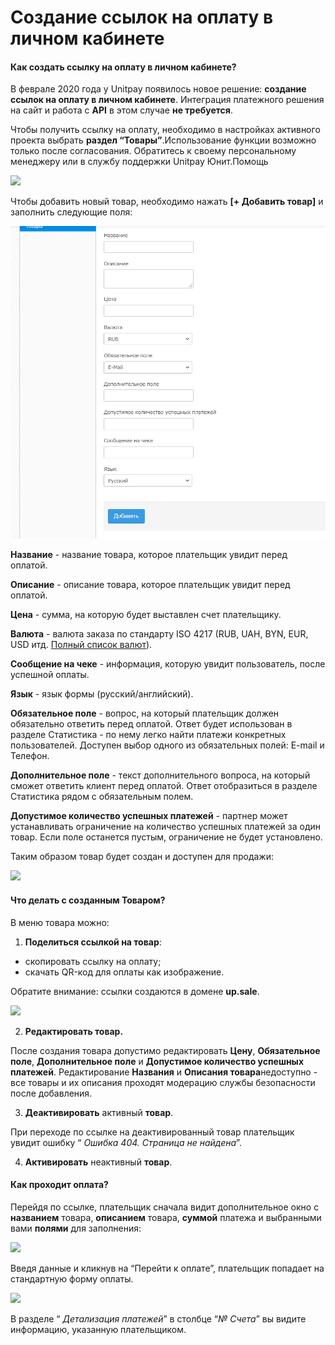 # Создание ссылок на оплату в личном кабинете

#### Как создать ссылку на оплату в личном кабинете?

В феврале 2020 года у Unitpay появилось новое решение: **создание ссылок на оплату в личном кабинете**. Интеграция платежного решения на сайт и работа с **API** в этом случае **не требуется**.

Чтобы получить ссылку на оплату, необходимо в настройках активного проекта выбрать **раздел “Товары”**.Использование функции возможно только после согласования. Обратитесь к своему персональному менеджеру или в службу поддержки Unitpay Юнит.Помощь

![](https://d33v4339jhl8k0.cloudfront.net/docs/assets/551a91dbe4b0221aadf24410/images/5e4d55002c7d3a7e9ae7fc40/file-TuCFljCy1Y.png)

Чтобы добавить новый товар, необходимо нажать **\[+ Добавить товар\]** и заполнить следующие поля: 

![](../.gitbook/assets/e20214a32ddfd03b0042a738db8c2bbd.png)

**Название** - название товара, которое плательщик увидит перед оплатой.

**Описание** - описание товара, которое плательщик увидит перед оплатой.

**Цена** - сумма, на которую будет выставлен счет плательщику.

**Валюта** - валюта заказа по стандарту ISO 4217 \(RUB, UAH, BYN, EUR, USD итд. [Полный список валют](../book-of-reference/currency-codes.md)\).

**Сообщение на чеке** - информация, которую увидит пользователь, после успешной оплаты.

**Язык** - язык формы \(русский/английский\).

**Обязательное поле** - вопрос, на который плательщик должен обязательно ответить перед оплатой. Ответ будет использован в разделе Статистика - по нему легко найти платежи конкретных пользователей. Доступен выбор одного из обязательных полей: E-mail и Телефон. 

**Дополнительное поле** - текст дополнительного вопроса, на который сможет ответить клиент перед оплатой. Ответ отобразиться в разделе Статистика рядом с обязательным полем.

**Допустимое количество успешных платежей** - партнер может устанавливать ограничение на количество успешных платежей за один товар. Если поле останется пустым, ограничение не будет установлено.

Таким образом товар будет создан и доступен для продажи:

![](https://d33v4339jhl8k0.cloudfront.net/docs/assets/551a91dbe4b0221aadf24410/images/5e4d55542c7d3a7e9ae7fc47/file-Eex1KQ8uwp.png)

#### Что делать с созданным Товаром?

В меню товара можно:

1. **Поделиться ссылкой на товар**: 

* скопировать ссылку на оплату;
* скачать QR-код для оплаты как изображение.

Обратите внимание: ссылки создаются в домене **up.sale**.

![](https://d33v4339jhl8k0.cloudfront.net/docs/assets/551a91dbe4b0221aadf24410/images/5e553e0704286364bc95d321/file-D7WqWLpguY.png)

2. **Редактировать товар.**

После создания товара допустимо редактировать **Цену**, **Обязательное поле**, **Дополнительное поле** и **Допустимое количество успешных платежей**. Редактирование **Названия** и **Описания товара**недоступно - все товары и их описания проходят модерацию службы безопасности после добавления. 

3. **Деактивировать** активный **товар**.

При переходе по ссылке на деактивированный товар плательщик увидит ошибку “ _Ошибка 404. Страница не найдена_”. 

4. **Активировать** неактивный **товар**.

#### Как проходит оплата?

Перейдя по ссылке, плательщик сначала видит дополнительное окно с **названием** товара, **описанием** товара, **суммой** платежа и выбранными вами **полями** для заполнения:

![](https://lh3.googleusercontent.com/xn5xrlsBSbVntex_EsJBfYTo-dW5DEl3uasGQvr1dHsBnTb1SU7dYrg5R5u8f0EEfDfvp3nLbVAr7NF_iqY_TZbSa_e-CJs5dlCoRc8xGt83589GDdzN-A6jWdgJRrbZVI4kAVh4)

Введя данные и кликнув на “Перейти к оплате”, плательщик попадает на стандартную форму оплаты.

![](https://lh3.googleusercontent.com/Hz-uZWDrB3yG0bcnbU5o3Pb1odCMBem4AQICeMGdNs52G5ZZx3I0j6EeeRB_CvFrxzYVuQDH_WDj44G1iiBV-APMYackQVW5ElMqrhQ6veH_dLLUz6nh9Mz70A_mPmBuAqJ575xr)

В разделе “ _Детализация платежей_” в столбце “_№ Счета_” вы видите информацию, указанную плательщиком. 

